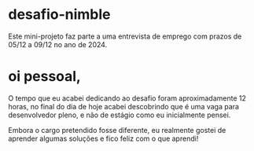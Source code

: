 # desafio-nimble
Este mini-projeto faz parte a uma entrevista de emprego com prazos de 05/12 a 09/12 no ano de 2024.

# oi pessoal,
O tempo que eu acabei dedicando ao desafio foram aproximadamente 12 horas, no final do dia de hoje acabei descobrindo que
é uma vaga para desenvolvedor pleno, e não de estágio como eu inicialmente pensei.

Embora o cargo pretendido fosse diferente, eu realmente gostei de aprender algumas soluções e fico feliz com o que aprendi!
